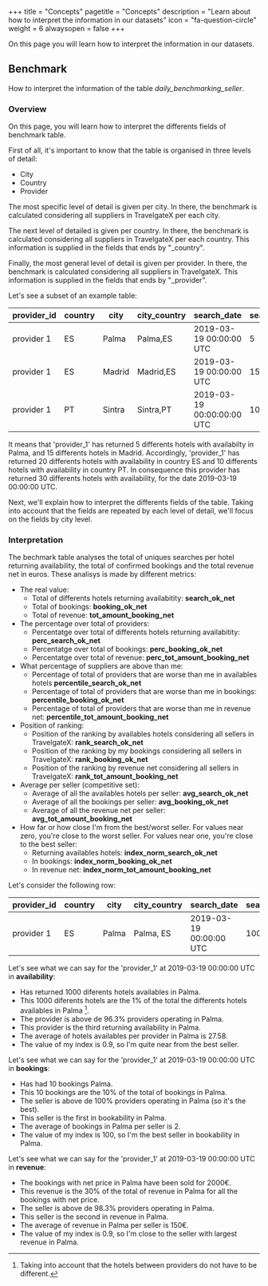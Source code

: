 +++
title = "Concepts"
pagetitle = "Concepts"
description = "Learn about how to interpret the information in our datasets"
icon = "fa-question-circle"
weight = 6
alwaysopen = false
+++




On this page you will learn how to interpret the information in our datasets.

## Benchmark
How to interpret the information of the table _daily\_benchmarking\_seller_.
 
### Overview
On this page, you will learn how to interpret the differents fields of benchmark table.

First of all, it's important to know that the table is organised in three levels of detail:
 * City
 * Country 
 * Provider

The most specific level of detail is given per city. In there, the benchmark is calculated considering all suppliers in TravelgateX per each city.

The next level of detailed is given per country. In there, the benchmark is calculated considering all suppliers in TravelgateX per each country. This information is supplied in the fields that ends by "\_country". 

Finally, the most general level of detail is given per provider. In there, the benchmark is calculated considering all suppliers in TravelgateX. This information is supplied in the fields that ends by "\_provider".

Let's see a subset of an example table:

| provider_id | country | city              | city_country          | search_date                | search_ok_net | search_ok_net_country | search_ok_net_provider|
|-------------|---------|-------------------|-----------------------|----------------------------|---------------|-----------------------|-----------------------|
| provider 1  | ES      | Palma             | Palma,ES              | 2019-03-19 00:00:00 UTC    | 5             | 20                    | 30                    |
| provider 1  | ES      | Madrid            | Madrid,ES             | 2019-03-19 00:00:00 UTC    | 15            | 20                    | 30                    |
| provider 1  | PT      | Sintra            | Sintra,PT             | 2019-03-19 00:00:00:00 UTC | 10            | 10                    | 30                    |


It means that 'provider_1' has returned 5 differents hotels with availabilty in Palma, and 15 differents hotels in Madrid. Accordingly, 'provider_1' has returned 20 differents hotels with availability in country ES  and 10 differents hotels with availability in country PT. In consequence this provider has returned 30 differents hotels with availability, for the date 2019-03-19 00:00:00 UTC.

Next, we'll explain how to interpret the differents fields of the table.  Taking into account that the fields are repeated by each level of detail, we'll focus  on the fields by city level.


### Interpretation 
The bechmark table analyses the total of uniques searches per hotel returning availability, the total of confirmed bookings  and the total revenue net in euros. These analisys is made by different metrics:

 * The real value:
    + Total of differents hotels returning availabitity: **search_ok_net**
    + Total of bookings: **booking_ok_net**
    + Total of revenue: **tot_amount_booking_net**
 * The percentage over total of providers:
    + Percentatge over total of differents hotels returning availabitity: **perc_search_ok_net**
    + Percentatge over total of bookings: **perc_booking_ok_net**
    + Percentatge over total of revenue: **perc_tot_amount_booking_net**
 * What percentage of suppliers are above than me:
    + Percentage of total of providers that are worse than me in availables hotels  **percentile_search_ok_net**
    + Percentage of total of providers that are worse than me in bookings: **percentile_booking_ok_net**
    + Percentage of total of providers that are worse than me in revenue net: **percentile_tot_amount_booking_net**
 * Position of ranking:
    + Position of the ranking by availables hotels considering all sellers in TravelgateX: **rank_search_ok_net**
    + Position of the ranking by my bookings considering all sellers in TravelgateX: **rank_booking_ok_net**
    + Position of the ranking by revenue net considering all sellers in TravelgateX: **rank_tot_amount_booking_net**
 * Average per seller (competitive set):
    + Average of all the availables hotels per seller: **avg_search_ok_net**
    + Average of all the bookings per seller: **avg_booking_ok_net**
    + Average of all the revenue net per seller: **avg_tot_amount_booking_net**
 * How far or how close I'm from the best/worst seller. For values near zero, you're close to the worst seller. For values near one, you're close to the best seller:
    + Returning availables hotels: **index_norm_search_ok_net**
    + In bookings: **index_norm_booking_ok_net**
    + In revenue net: **index_norm_tot_amount_booking_net**

Let's consider the following row:

| provider_id | country | city              | city_country          | search_date             | search_ok_net | perc_search_ok_net  | percentile_search_ok_net | rank_search_ok_net | avg_search_ok_net  | index_norm_search_ok_net | booking_ok_net | perc_booking_ok_net | percentile_booking_ok_net | rank_booking_ok_net | avg_booking_ok_net | index_norm_booking_ok_net | tot_amount_booking_net | perc_tot_amount_booking_net | percentile_tot_amount_booking_net | rank_tot_amount_booking_net | avg_tot_amount_booking_net | index_norm_tot_amount_booking_net|
|-------------|---------|-------------------|-----------------------|-------------------------|---------------|---------------------|--------------------------|--------------------|--------------------|--------------------------|----------------|---------------------|---------------------------|---------------------|--------------------|---------------------------|------------------------|-----------------------------|-----------------------------------|-----------------------------|----------------------------|--------------------------------|
| provider 1         | ES   | Palma | Palma, ES | 2019-03-19 00:00:00 UTC | 1000            | 0.01  | 96.3                     | 3.0                | 27.58   | 0.9        | 10              | 0.1                 | 100                       | 1                 | 2  | 100                       | 2000                      | 0.3                         | 98.3                               | 2.0                        | 150           | 0.98                            |

Let's see what we can say for the 'provider_1' at 2019-03-19 00:00:00 UTC in **availability**:

* Has returned 1000 diferents hotels availables in Palma.
* This 1000 diferents hotels are the 1% of the total the differents hotels availables in Palma [^note1]. 
* The provider is above de 96.3% providers operating in Palma.
* This provider is the third returning availability in Palma.
* The average of hotels availables per provider in Palma is 27.58.
* The value of my index is 0.9, so I'm quite near from the best seller.

[^note1]: Taking into account that the hotels between providers do not have to be different.

Let's see what we can say for the 'provider_1' at 2019-03-19 00:00:00 UTC in **bookings**:

* Has had 10 bookings Palma.
* This 10 bookings are the 10% of the total of bookings in Palma.
* The seller is above de 100% providers operating in Palma (so it's the best).
* This seller is the first in bookability in Palma.
* The average of bookings in Palma per seller is 2.
* The value of my index is 100, so I'm the best seller in bookability in Palma.

Let's see what we can say for the 'provider_1' at 2019-03-19 00:00:00 UTC in **revenue**:

* The bookings with net price in Palma have been sold for 2000€.
* This revenue is the 30% of the total of revenue in Palma for all the bookings with net price.
* The seller is above de 98.3% providers operating in Palma.
* This seller is the second in revenue in Palma.
* The average of revenue in Palma per seller is 150€.
* The value of my index is 0.9, so I'm close to the seller with largest revenue in Palma.
